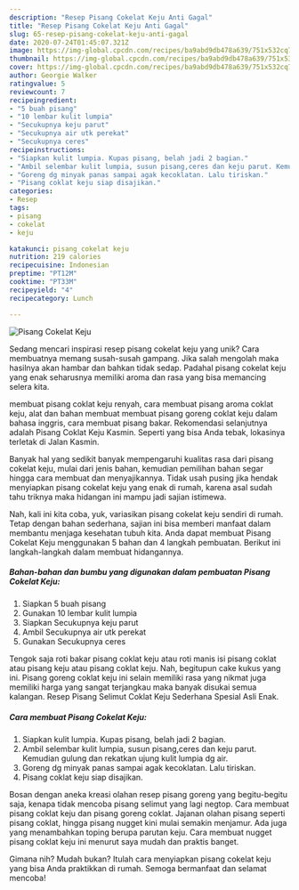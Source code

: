 ```yaml
---
description: "Resep Pisang Cokelat Keju Anti Gagal"
title: "Resep Pisang Cokelat Keju Anti Gagal"
slug: 65-resep-pisang-cokelat-keju-anti-gagal
date: 2020-07-24T01:45:07.321Z
image: https://img-global.cpcdn.com/recipes/ba9abd9db478a639/751x532cq70/pisang-cokelat-keju-foto-resep-utama.jpg
thumbnail: https://img-global.cpcdn.com/recipes/ba9abd9db478a639/751x532cq70/pisang-cokelat-keju-foto-resep-utama.jpg
cover: https://img-global.cpcdn.com/recipes/ba9abd9db478a639/751x532cq70/pisang-cokelat-keju-foto-resep-utama.jpg
author: Georgie Walker
ratingvalue: 5
reviewcount: 7
recipeingredient:
- "5 buah pisang"
- "10 lembar kulit lumpia"
- "Secukupnya keju parut"
- "Secukupnya air utk perekat"
- "Secukupnya ceres"
recipeinstructions:
- "Siapkan kulit lumpia. Kupas pisang, belah jadi 2 bagian."
- "Ambil selembar kulit lumpia, susun pisang,ceres dan keju parut. Kemudian gulung dan rekatkan ujung kulit lumpia dg air."
- "Goreng dg minyak panas sampai agak kecoklatan. Lalu tiriskan."
- "Pisang coklat keju siap disajikan."
categories:
- Resep
tags:
- pisang
- cokelat
- keju

katakunci: pisang cokelat keju 
nutrition: 219 calories
recipecuisine: Indonesian
preptime: "PT12M"
cooktime: "PT33M"
recipeyield: "4"
recipecategory: Lunch

---
```



![Pisang Cokelat Keju](https://img-global.cpcdn.com/recipes/ba9abd9db478a639/751x532cq70/pisang-cokelat-keju-foto-resep-utama.jpg)

Sedang mencari inspirasi resep pisang cokelat keju yang unik? Cara membuatnya memang susah-susah gampang. Jika salah mengolah maka hasilnya akan hambar dan bahkan tidak sedap. Padahal pisang cokelat keju yang enak seharusnya memiliki aroma dan rasa yang bisa memancing selera kita.

membuat pisang coklat keju renyah, cara membuat pisang aroma coklat keju, alat dan bahan membuat membuat pisang goreng coklat keju dalam bahasa inggris, cara membuat pisang bakar. Rekomendasi selanjutnya adalah Pisang Coklat Keju Kasmin. Seperti yang bisa Anda tebak, lokasinya terletak di Jalan Kasmin.

Banyak hal yang sedikit banyak mempengaruhi kualitas rasa dari pisang cokelat keju, mulai dari jenis bahan, kemudian pemilihan bahan segar hingga cara membuat dan menyajikannya. Tidak usah pusing jika hendak menyiapkan pisang cokelat keju yang enak di rumah, karena asal sudah tahu triknya maka hidangan ini mampu jadi sajian istimewa.


Nah, kali ini kita coba, yuk, variasikan pisang cokelat keju sendiri di rumah. Tetap dengan bahan sederhana, sajian ini bisa memberi manfaat dalam membantu menjaga kesehatan tubuh kita. Anda dapat membuat Pisang Cokelat Keju menggunakan 5 bahan dan 4 langkah pembuatan. Berikut ini langkah-langkah dalam membuat hidangannya.

<!--inarticleads1-->

##### Bahan-bahan dan bumbu yang digunakan dalam pembuatan Pisang Cokelat Keju:

1. Siapkan 5 buah pisang
1. Gunakan 10 lembar kulit lumpia
1. Siapkan Secukupnya keju parut
1. Ambil Secukupnya air utk perekat
1. Gunakan Secukupnya ceres


Tengok saja roti bakar pisang coklat keju atau roti manis isi pisang coklat atau pisang keju atau pisang coklat keju. Nah, begitupun cake kukus yang ini. Pisang goreng coklat keju ini selain memiliki rasa yang nikmat juga memiliki harga yang sangat terjangkau maka banyak disukai semua kalangan. Resep Pisang Selimut Coklat Keju Sederhana Spesial Asli Enak. 

<!--inarticleads2-->

##### Cara membuat Pisang Cokelat Keju:

1. Siapkan kulit lumpia. Kupas pisang, belah jadi 2 bagian.
1. Ambil selembar kulit lumpia, susun pisang,ceres dan keju parut. Kemudian gulung dan rekatkan ujung kulit lumpia dg air.
1. Goreng dg minyak panas sampai agak kecoklatan. Lalu tiriskan.
1. Pisang coklat keju siap disajikan.


Bosan dengan aneka kreasi olahan resep pisang goreng yang begitu-begitu saja, kenapa tidak mencoba pisang selimut yang lagi negtop. Cara membuat pisang coklat keju dan pisang goreng coklat. Jajanan olahan pisang seperti pisang coklat, hingga pisang nugget kini mulai semakin menjamur. Ada juga yang menambahkan toping berupa parutan keju. Cara membuat nugget pisang coklat keju ini menurut saya mudah dan praktis banget. 

Gimana nih? Mudah bukan? Itulah cara menyiapkan pisang cokelat keju yang bisa Anda praktikkan di rumah. Semoga bermanfaat dan selamat mencoba!
